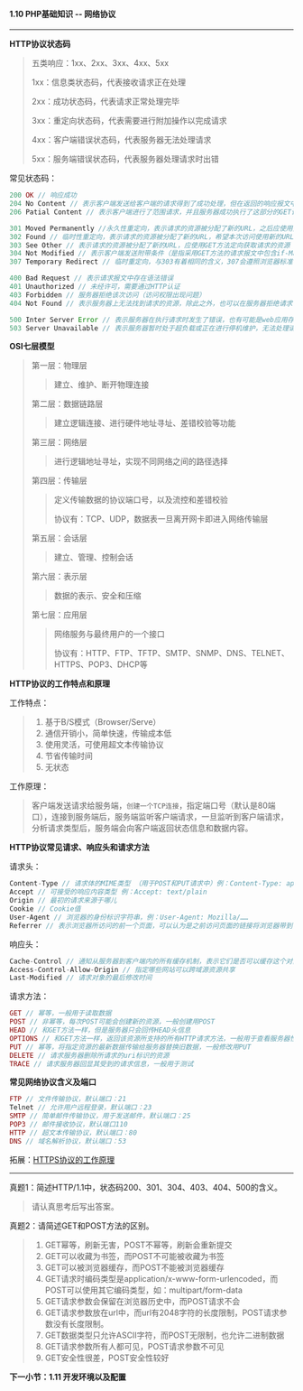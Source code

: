 #### 1.10 PHP基础知识 -- 网络协议
***
**HTTP协议状态码**

> 五类响应：1xx、2xx、3xx、4xx、5xx
> 
> 1xx：信息类状态码，代表接收请求正在处理
> 
> 2xx：成功状态码，代表请求正常处理完毕
> 
> 3xx：重定向状态码，代表需要进行附加操作以完成请求
> 
> 4xx：客户端错误状态码，代表服务器无法处理请求
> 
> 5xx：服务端错误状态码，代表服务器处理请求时出错

常见状态码：

```php
200 OK // 响应成功
204 No Content // 表示客户端发送给客户端的请求得到了成功处理，但在返回的响应报文中不含实体的主体部分（没有资源可以返回）
206 Patial Content // 表示客户端进行了范围请求，并且服务器成功执行了这部分的GET请求，响应报文中包含由Content-Range指定范围的实体内容。

301 Moved Permanently //永久性重定向，表示请求的资源被分配了新的URL，之后应使用更改的URL
302 Found // 临时性重定向，表示请求的资源被分配了新的URL，希望本次访问使用新的URL
303 See Other // 表示请求的资源被分配了新的URL，应使用GET方法定向获取请求的资源
304 Not Modified // 表示客户端发送附带条件（是指采用GET方法的请求报文中包含if-Match、If-Modified-Since、If-None-Match、If-Range、If-Unmodified-Since中任一首部）的请求时，服务器端允许访问资源，但是请求为满足条件的情况下返回该状态码
307 Temporary Redirect // 临时重定向，与303有着相同的含义，307会遵照浏览器标准不会从POST变成GET；（不同浏览器可能会出现不同的情况）

400 Bad Request // 表示请求报文中存在语法错误
401 Unauthorized // 未经许可，需要通过HTTP认证
403 Forbidden // 服务器拒绝该次访问（访问权限出现问题）
404 Not Found // 表示服务器上无法找到请求的资源，除此之外，也可以在服务器拒绝请求但不想给拒绝原因时使用

500 Inter Server Error // 表示服务器在执行请求时发生了错误，也有可能是web应用存在的bug或某些临时的错误时；
503 Server Unavailable // 表示服务器暂时处于超负载或正在进行停机维护，无法处理请求
```


**OSI七层模型**

> 第一层：物理层
>> 建立、维护、断开物理连接
> 
> 第二层：数据链路层
>>  建立逻辑连接、进行硬件地址寻址、差错校验等功能
> 
> 第三层：网络层
>> 进行逻辑地址寻址，实现不同网络之间的路径选择
> 
> 第四层：传输层
>> 定义传输数据的协议端口号，以及流控和差错校验 
>> 
>> 协议有：TCP、UDP，数据表一旦离开网卡即进入网络传输层
> 
> 第五层：会话层
>> 建立、管理、控制会话
> 
> 第六层：表示层
>> 数据的表示、安全和压缩
> 
> 第七层：应用层
>>  网络服务与最终用户的一个接口
>> 
>> 协议有：HTTP、FTP、TFTP、SMTP、SNMP、DNS、TELNET、HTTPS、POP3、DHCP等

**HTTP协议的工作特点和原理**

工作特点：
> 1. 基于B/S模式（Browser/Serve）
> 2. 通信开销小，简单快速，传输成本低
> 3. 使用灵活，可使用超文本传输协议
> 4. 节省传输时间
> 5. 无状态

工作原理：
> 客户端发送请求给服务端，`创建一个TCP连接`，指定端口号（默认是80端口），连接到服务端后，服务端监听客户端请求，一旦监听到客户端请求，分析请求类型后，服务端会向客户端返回状态信息和数据内容。
 
**HTTP协议常见请求、响应头和请求方法**

请求头：
```php
Content-Type // 请求体的MIME类型 （用于POST和PUT请求中）例：Content-Type: application/x-www-form-urlencoded
Accept // 可接受的响应内容类型 例：Accept: text/plain
Origin // 最初的请求来源于哪儿
Cookie // Cookie值
User-Agent // 浏览器的身份标识字符串，例：User-Agent: Mozilla/……
Referrer // 表示浏览器所访问的前一个页面，可以认为是之前访问页面的链接将浏览器带到了当前页面。Referer其实是Referrer这个单词，但RFC制作标准时给拼错了，后来也就将错就错使用Referer了。
```

响应头：
```php
Cache-Control // 通知从服务器到客户端内的所有缓存机制，表示它们是否可以缓存这个对象及缓存有效时间。其单位为秒，例：Cache-Control: max-age=360
Access-Control-Allow-Origin // 指定哪些网站可以跨域源资源共享
Last-Modified // 请求对象的最后修改时间
```

请求方法：
```php
GET // 幂等，一般用于读取数据
POST // 非幂等，每次POST可能会创建新的资源，一般创建用POST
HEAD // 和GET方法一样，但是服务器只会回传HEAD头信息
OPTIONS // 和GET方法一样，返回该资源所支持的所有HTTP请求方法，一般用于查看服务器性能和功能是否正常
PUT // 幂等，将指定资源的最新数据传输给服务器替换旧数据，一般修改用PUT
DELETE // 请求服务器删除所请求的uri标识的资源
TRACE // 请求服务器回显其受到的请求信息，一般用于测试
```

**常见网络协议含义及端口**
```php
FTP // 文件传输协议，默认端口：21
Telnet // 允许用户远程登录，默认端口：23
SMTP // 简单邮件传输协议，用于发送邮件，默认端口：25
POP3 // 邮件接收协议，默认端口110
HTTP // 超文本传输协议，默认端口：80
DNS // 域名解析协议，默认端口：53
```

拓展：[HTTPS协议的工作原理](https://github.com/201502lisihao/PHP-Technology-Stack-Review/blob/master/%E5%85%B6%E5%AE%83%E6%8B%93%E5%B1%95/HTTPS%E5%8E%9F%E7%90%86.md)


***
真题1：简述HTTP/1.1中，状态码200、301、304、403、404、500的含义。

> 请认真思考后写出答案。

真题2：请简述GET和POST方法的区别。
> 1. GET幂等，刷新无害，POST不幂等，刷新会重新提交
> 2. GET可以收藏为书签，而POST不可能被收藏为书签
> 3. GET可以被浏览器缓存，而POST不能被浏览器缓存
> 4. GET请求时编码类型是application/x-www-form-urlencoded，而POST可以使用其它编码类型，如：multipart/form-data
> 5. GET请求参数会保留在浏览器历史中，而POST请求不会
> 6. GET请求参数放在url中，而url有2048字符的长度限制，POST请求参数没有长度限制。
> 7. GET数据类型只允许ASCII字符，而POST无限制，也允许二进制数据
> 8. GET请求参数所有人都可见，POST请求参数不可见
> 9. GET安全性很差，POST安全性较好


**下一小节：1.11 开发环境以及配置**